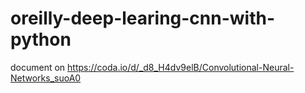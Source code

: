 # oreilly-deep-learing-cnn-with-python

document on https://coda.io/d/_d8_H4dv9elB/Convolutional-Neural-Networks_suoA0